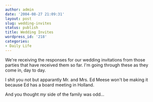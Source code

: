 ```yaml
---
author: admin
date: '2004-08-27 21:09:31'
layout: post
slug: wedding-invites
status: publish
title: Wedding Invites
wordpress_id: '218'
categories:
- Daily Life
---
```

We're receiving the responses for our wedding invitations from those parties that have received them so far. I'm going through these as they come in, day to day.

I shit you not but apparantly Mr. and Mrs. Ed Meese won't be making it because Ed has a board meeting in Holland.

And you thought <em>my</em> side of the family was odd...
